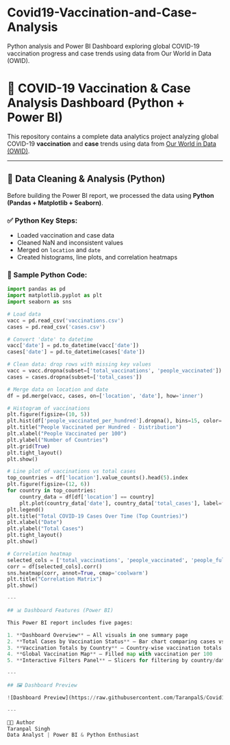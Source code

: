 # Covid19-Vaccination-and-Case-Analysis
Python analysis and Power BI Dashboard exploring global COVID-19 vaccination progress and case trends using data from Our World in Data (OWID).
# 🦠 COVID-19 Vaccination & Case Analysis Dashboard (Python + Power BI)

This repository contains a complete data analytics project analyzing global COVID-19 **vaccination** and **case** trends using data from [Our World in Data (OWID)](https://ourworldindata.org/covid-vaccinations).

---

## 🐍 Data Cleaning & Analysis (Python)

Before building the Power BI report, we processed the data using **Python (Pandas + Matplotlib + Seaborn)**.

### ✅ Python Key Steps:
- Loaded vaccination and case data
- Cleaned NaN and inconsistent values
- Merged on `location` and `date`
- Created histograms, line plots, and correlation heatmaps

### 🧠 Sample Python Code:

```python
import pandas as pd
import matplotlib.pyplot as plt
import seaborn as sns

# Load data
vacc = pd.read_csv('vaccinations.csv')
cases = pd.read_csv('cases.csv')

# Convert 'date' to datetime
vacc['date'] = pd.to_datetime(vacc['date'])
cases['date'] = pd.to_datetime(cases['date'])

# Clean data: drop rows with missing key values
vacc = vacc.dropna(subset=['total_vaccinations', 'people_vaccinated'])
cases = cases.dropna(subset=['total_cases'])

# Merge data on location and date
df = pd.merge(vacc, cases, on=['location', 'date'], how='inner')

# Histogram of vaccinations
plt.figure(figsize=(10, 5))
plt.hist(df['people_vaccinated_per_hundred'].dropna(), bins=15, color='green', alpha=0.7)
plt.title("People Vaccinated per Hundred - Distribution")
plt.xlabel("People Vaccinated per 100")
plt.ylabel("Number of Countries")
plt.grid(True)
plt.tight_layout()
plt.show()

# Line plot of vaccinations vs total cases
top_countries = df['location'].value_counts().head(5).index
plt.figure(figsize=(12, 6))
for country in top_countries:
    country_data = df[df['location'] == country]
    plt.plot(country_data['date'], country_data['total_cases'], label=f'{country} Cases')
plt.legend()
plt.title("Total COVID-19 Cases Over Time (Top Countries)")
plt.xlabel("Date")
plt.ylabel("Total Cases")
plt.tight_layout()
plt.show()

# Correlation heatmap
selected_cols = ['total_vaccinations', 'people_vaccinated', 'people_fully_vaccinated', 'total_cases']
corr = df[selected_cols].corr()
sns.heatmap(corr, annot=True, cmap='coolwarm')
plt.title("Correlation Matrix")
plt.show()

---

## 📊 Dashboard Features (Power BI)

This Power BI report includes five pages:

1. **Dashboard Overview** – All visuals in one summary page  
2. **Total Cases by Vaccination Status** – Bar chart comparing cases vs vaccination  
3. **Vaccination Totals by Country** – Country-wise vaccination totals  
4. **Global Vaccination Map** – Filled map with vaccination per 100  
5. **Interactive Filters Panel** – Slicers for filtering by country/date

---

## 🖼️ Dashboard Preview

![Dashboard Preview](https://raw.githubusercontent.com/TaranpalS/Covid19-Vaccination-and-Case-Analysis/main/dashboard_overview.png)

---

🧑‍💻 Author
Taranpal Singh
Data Analyst | Power BI & Python Enthusiast
